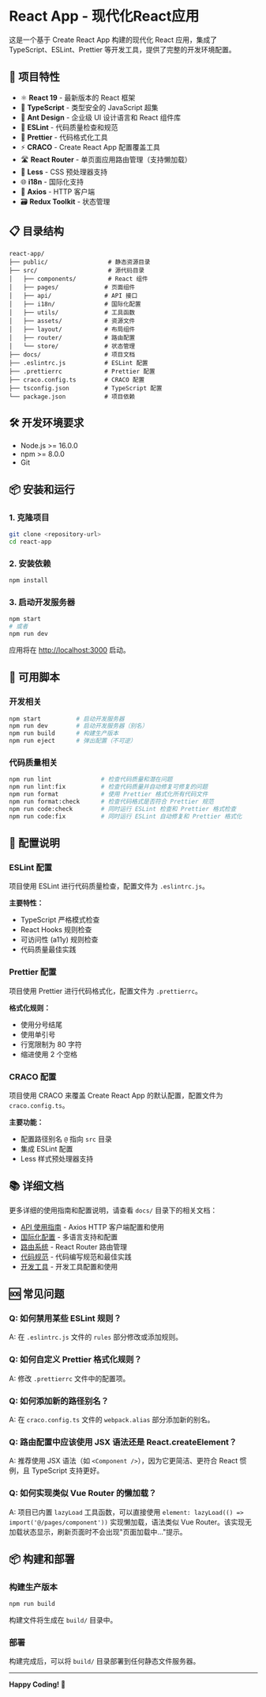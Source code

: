 # React App - 现代化React应用

这是一个基于 Create React App 构建的现代化 React 应用，集成了 TypeScript、ESLint、Prettier 等开发工具，提供了完整的开发环境配置。

## 🚀 项目特性

- ⚛️ **React 19** - 最新版本的 React 框架
- 🔷 **TypeScript** - 类型安全的 JavaScript 超集
- 🎨 **Ant Design** - 企业级 UI 设计语言和 React 组件库
- 🔧 **ESLint** - 代码质量检查和规范
- 💅 **Prettier** - 代码格式化工具
- ⚡ **CRACO** - Create React App 配置覆盖工具
- 🛣️ **React Router** - 单页面应用路由管理（支持懒加载）
- 🎨 **Less** - CSS 预处理器支持
- 🌐 **i18n** - 国际化支持
- 📡 **Axios** - HTTP 客户端
- 🗃️ **Redux Toolkit** - 状态管理

## 📋 目录结构

```
react-app/
├── public/                 # 静态资源目录
├── src/                    # 源代码目录
│   ├── components/         # React 组件
│   ├── pages/             # 页面组件
│   ├── api/               # API 接口
│   ├── i18n/              # 国际化配置
│   ├── utils/             # 工具函数
│   ├── assets/            # 资源文件
│   ├── layout/            # 布局组件
│   ├── router/            # 路由配置
│   └── store/             # 状态管理
├── docs/                  # 项目文档
├── .eslintrc.js           # ESLint 配置
├── .prettierrc            # Prettier 配置
├── craco.config.ts        # CRACO 配置
├── tsconfig.json          # TypeScript 配置
└── package.json           # 项目依赖
```

## 🛠️ 开发环境要求

- Node.js >= 16.0.0
- npm >= 8.0.0
- Git

## 📦 安装和运行

### 1. 克隆项目

```bash
git clone <repository-url>
cd react-app
```

### 2. 安装依赖

```bash
npm install
```

### 3. 启动开发服务器

```bash
npm start
# 或者
npm run dev
```

应用将在 [http://localhost:3000](http://localhost:3000) 启动。

## 📜 可用脚本

### 开发相关

```bash
npm start          # 启动开发服务器
npm run dev        # 启动开发服务器（别名）
npm run build      # 构建生产版本
npm run eject      # 弹出配置（不可逆）
```

### 代码质量相关

```bash
npm run lint              # 检查代码质量和潜在问题
npm run lint:fix          # 检查代码质量并自动修复可修复的问题
npm run format            # 使用 Prettier 格式化所有代码文件
npm run format:check      # 检查代码格式是否符合 Prettier 规范
npm run code:check        # 同时运行 ESLint 检查和 Prettier 格式检查
npm run code:fix          # 同时运行 ESLint 自动修复和 Prettier 格式化
```

## 🔧 配置说明

### ESLint 配置

项目使用 ESLint 进行代码质量检查，配置文件为 `.eslintrc.js`。

**主要特性：**
- TypeScript 严格模式检查
- React Hooks 规则检查
- 可访问性 (a11y) 规则检查
- 代码质量最佳实践

### Prettier 配置

项目使用 Prettier 进行代码格式化，配置文件为 `.prettierrc`。

**格式化规则：**
- 使用分号结尾
- 使用单引号
- 行宽限制为 80 字符
- 缩进使用 2 个空格

### CRACO 配置

项目使用 CRACO 来覆盖 Create React App 的默认配置，配置文件为 `craco.config.ts`。

**主要功能：**
- 配置路径别名 `@` 指向 `src` 目录
- 集成 ESLint 配置
- Less 样式预处理器支持

## 📚 详细文档

更多详细的使用指南和配置说明，请查看 `docs/` 目录下的相关文档：

- [API 使用指南](docs/api/README.md) - Axios HTTP 客户端配置和使用
- [国际化配置](docs/i18n/README.md) - 多语言支持和配置
- [路由系统](docs/router/README.md) - React Router 路由管理
- [代码规范](docs/coding-standards.md) - 代码编写规范和最佳实践
- [开发工具](docs/development-tools.md) - 开发工具配置和使用

## 🆘 常见问题

### Q: 如何禁用某些 ESLint 规则？
A: 在 `.eslintrc.js` 文件的 `rules` 部分修改或添加规则。

### Q: 如何自定义 Prettier 格式化规则？
A: 修改 `.prettierrc` 文件中的配置项。

### Q: 如何添加新的路径别名？
A: 在 `craco.config.ts` 文件的 `webpack.alias` 部分添加新的别名。

### Q: 路由配置中应该使用 JSX 语法还是 React.createElement？
A: 推荐使用 JSX 语法（如 `<Component />`），因为它更简洁、更符合 React 惯例，且 TypeScript 支持更好。

### Q: 如何实现类似 Vue Router 的懒加载？
A: 项目已内置 `lazyLoad` 工具函数，可以直接使用 `element: lazyLoad(() => import('@/pages/component'))` 实现懒加载，语法类似 Vue Router。该实现无加载状态显示，刷新页面时不会出现"页面加载中..."提示。

## 📦 构建和部署

### 构建生产版本

```bash
npm run build
```

构建文件将生成在 `build/` 目录中。

### 部署

构建完成后，可以将 `build/` 目录部署到任何静态文件服务器。

---

**Happy Coding! 🎉**
